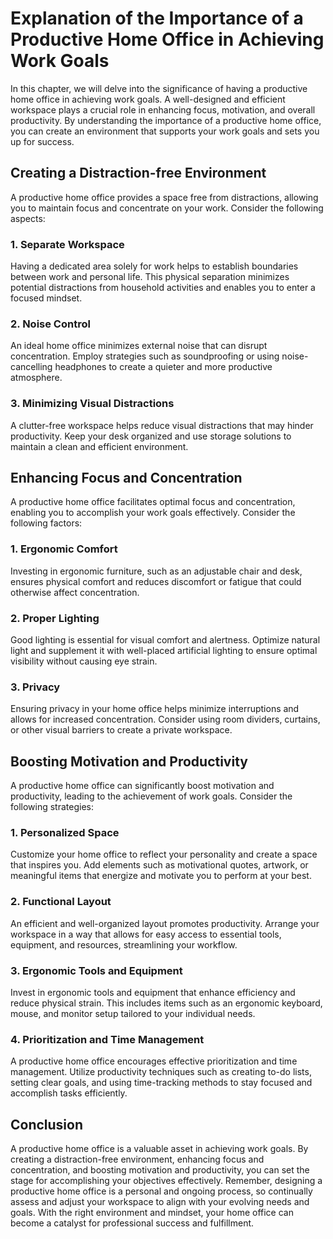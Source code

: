 Explanation of the Importance of a Productive Home Office in Achieving Work Goals
==========================================================================================

In this chapter, we will delve into the significance of having a productive home office in achieving work goals. A well-designed and efficient workspace plays a crucial role in enhancing focus, motivation, and overall productivity. By understanding the importance of a productive home office, you can create an environment that supports your work goals and sets you up for success.

**Creating a Distraction-free Environment**
-------------------------------------------

A productive home office provides a space free from distractions, allowing you to maintain focus and concentrate on your work. Consider the following aspects:

### **1. Separate Workspace**

Having a dedicated area solely for work helps to establish boundaries between work and personal life. This physical separation minimizes potential distractions from household activities and enables you to enter a focused mindset.

### **2. Noise Control**

An ideal home office minimizes external noise that can disrupt concentration. Employ strategies such as soundproofing or using noise-cancelling headphones to create a quieter and more productive atmosphere.

### **3. Minimizing Visual Distractions**

A clutter-free workspace helps reduce visual distractions that may hinder productivity. Keep your desk organized and use storage solutions to maintain a clean and efficient environment.

**Enhancing Focus and Concentration**
-------------------------------------

A productive home office facilitates optimal focus and concentration, enabling you to accomplish your work goals effectively. Consider the following factors:

### **1. Ergonomic Comfort**

Investing in ergonomic furniture, such as an adjustable chair and desk, ensures physical comfort and reduces discomfort or fatigue that could otherwise affect concentration.

### **2. Proper Lighting**

Good lighting is essential for visual comfort and alertness. Optimize natural light and supplement it with well-placed artificial lighting to ensure optimal visibility without causing eye strain.

### **3. Privacy**

Ensuring privacy in your home office helps minimize interruptions and allows for increased concentration. Consider using room dividers, curtains, or other visual barriers to create a private workspace.

**Boosting Motivation and Productivity**
----------------------------------------

A productive home office can significantly boost motivation and productivity, leading to the achievement of work goals. Consider the following strategies:

### **1. Personalized Space**

Customize your home office to reflect your personality and create a space that inspires you. Add elements such as motivational quotes, artwork, or meaningful items that energize and motivate you to perform at your best.

### **2. Functional Layout**

An efficient and well-organized layout promotes productivity. Arrange your workspace in a way that allows for easy access to essential tools, equipment, and resources, streamlining your workflow.

### **3. Ergonomic Tools and Equipment**

Invest in ergonomic tools and equipment that enhance efficiency and reduce physical strain. This includes items such as an ergonomic keyboard, mouse, and monitor setup tailored to your individual needs.

### **4. Prioritization and Time Management**

A productive home office encourages effective prioritization and time management. Utilize productivity techniques such as creating to-do lists, setting clear goals, and using time-tracking methods to stay focused and accomplish tasks efficiently.

**Conclusion**
--------------

A productive home office is a valuable asset in achieving work goals. By creating a distraction-free environment, enhancing focus and concentration, and boosting motivation and productivity, you can set the stage for accomplishing your objectives effectively. Remember, designing a productive home office is a personal and ongoing process, so continually assess and adjust your workspace to align with your evolving needs and goals. With the right environment and mindset, your home office can become a catalyst for professional success and fulfillment.
